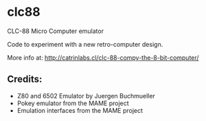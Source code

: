# clc88
CLC-88 Micro Computer emulator

Code to experiment with a new retro-computer design.

More info at:
http://catrinlabs.cl/clc-88-compy-the-8-bit-computer/

## Credits:

- Z80 and 6502 Emulator by Juergen Buchmueller
- Pokey emulator from the MAME project
- Emulation interfaces from the MAME project
